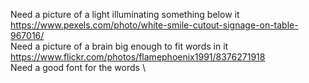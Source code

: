 Need a picture of a light illuminating something below it \
https://www.pexels.com/photo/white-smile-cutout-signage-on-table-967016/  \
Need a picture of a brain big enough to fit words in it\
https://www.flickr.com/photos/flamephoenix1991/8376271918 \
Need a good font for the words \
